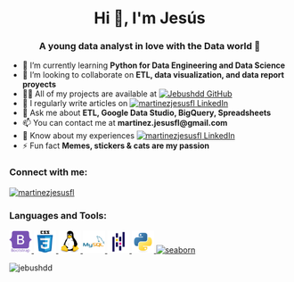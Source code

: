 <h1 align="center">Hi 👋, I'm Jesús</h1>
<h3 align="center">A young data analyst in love with the Data world 💙</h3>
<ul>
    <li>
        🌱 I’m currently learning <b>Python for Data Engineering and Data Science</b>
    </li>
    <li>
        👯 I’m looking to collaborate on <b>ETL, data visualization, and data report proyects</b>
    </li>
    <li>
        👨‍💻 All of my projects are available at <a href="https://github.com/Jebushdd"><img align="bottom" src="https://upload.wikimedia.org/wikipedia/commons/9/91/Octicons-mark-github.svg" alt="Jebushdd" height="15" width="15"> GitHub</a>
    </li>
    <li>
        📝 I regularly write articles on <a href="https://linkedin.com/in/martinezjesusfl"><img align="bottom" src="https://raw.githubusercontent.com/rahuldkjain/github-profile-readme-generator/master/src/images/icons/Social/linked-in-alt.svg" alt="martinezjesusfl" height="15" width="15"> LinkedIn</a>
    </li>
    <li>
        💬 Ask me about <b>ETL, Google Data Studio, BigQuery, Spreadsheets</b>
    </li>
    <li>
        📫 You can contact me at <b>martinez.jesusfl@gmail.com</b>
    </li>
    <li>
        📄 Know about my experiences <a href="https://linkedin.com/in/martinezjesusfl"><img align="bottom" src="https://raw.githubusercontent.com/rahuldkjain/github-profile-readme-generator/master/src/images/icons/Social/linked-in-alt.svg" alt="martinezjesusfl" height="15" width="15"> LinkedIn</a>
    </li>
    <li>
        ⚡ Fun fact <b>Memes, stickers & cats are my passion</b>
    </li>
</ul>

<h3 align="left">Connect with me:</h3>
<p align="left">
<a href="https://linkedin.com/in/martinezjesusfl" target="blank"><img align="center" src="https://raw.githubusercontent.com/rahuldkjain/github-profile-readme-generator/master/src/images/icons/Social/linked-in-alt.svg" alt="martinezjesusfl" height="30" width="40" /></a>
</p>

<h3 align="left">Languages and Tools:</h3>
<p align="left"> <a href="https://getbootstrap.com" target="_blank" rel="noreferrer"> <img src="https://raw.githubusercontent.com/devicons/devicon/master/icons/bootstrap/bootstrap-plain-wordmark.svg" alt="bootstrap" width="40" height="40"/> </a> <a href="https://www.w3schools.com/css/" target="_blank" rel="noreferrer"> <img src="https://raw.githubusercontent.com/devicons/devicon/master/icons/css3/css3-original-wordmark.svg" alt="css3" width="40" height="40"/> </a> <a href="https://www.linux.org/" target="_blank" rel="noreferrer"> <img src="https://raw.githubusercontent.com/devicons/devicon/master/icons/linux/linux-original.svg" alt="linux" width="40" height="40"/> </a> <a href="https://www.mysql.com/" target="_blank" rel="noreferrer"> <img src="https://raw.githubusercontent.com/devicons/devicon/master/icons/mysql/mysql-original-wordmark.svg" alt="mysql" width="40" height="40"/> </a> <a href="https://pandas.pydata.org/" target="_blank" rel="noreferrer"> <img src="https://raw.githubusercontent.com/devicons/devicon/2ae2a900d2f041da66e950e4d48052658d850630/icons/pandas/pandas-original.svg" alt="pandas" width="40" height="40"/> </a> <a href="https://www.python.org" target="_blank" rel="noreferrer"> <img src="https://raw.githubusercontent.com/devicons/devicon/master/icons/python/python-original.svg" alt="python" width="40" height="40"/> </a> <a href="https://seaborn.pydata.org/" target="_blank" rel="noreferrer"> <img src="https://seaborn.pydata.org/_images/logo-mark-lightbg.svg" alt="seaborn" width="40" height="40"/> </a> </p>

<p><img align="center" src="https://github-readme-stats.vercel.app/api/top-langs?username=jebushdd&show_icons=true&locale=en&layout=compact" alt="jebushdd" /></p>
